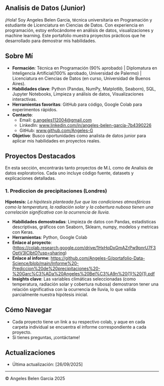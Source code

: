 
<link rel="stylesheet" href="assets/css/style.css">

## Analisis de Datos (Junior)
¡Hola! Soy Angeles Belen Garcia, técnica universitaria en Programación y estudiante de Licenciatura en Ciencias de Datos. Con experiencia en programación, estoy enfocándome en análisis de datos, visualizaciones y machine learning. Este portafolio muestra proyectos prácticos que he desarrollado para demostrar mis habilidades.

## Sobre Mí
- **Formación**: Técnica en Programación (90% aprobado) | Diplomatura en Inteligencia Artificial(100% aprobado, Universidad de Palermo) | Licenciatura en Ciencias de Datos (en curso, Universidad de Buenos Aires).
- **Habilidades clave**: Python (Pandas, NumPy, Matplotlib, Seaborn), SQL, Jupyter Notebooks, Limpieza y análisis de datos, Visualizaciones interactivas.
- **Herramientas favoritas**: GitHub para código, Google Colab para experimentos rápidos.
- **Contacto**: 
  - Email: g.angeles112004@gmail.com
  - LinkedIn: www.linkedin.com/in/angeles-belen-garcía-7b4390226
  - GitHub: www.github.com/Angeles-G
- **Objetivo**: Busco oportunidades como analista de datos junior para aplicar mis habilidades en proyectos reales.

## Proyectos Destacados
En esta sección, encontrarás tanto proyectos de M.L como de Analisis de datos exploratorios. Cada uno incluye código fuente, datasets y explicaciones detalladas. 

### 1. Prediccion de precipitaciones (Londres)

**Hipotesis:** *La hipótesis planteada fue que las condiciones atmosféricas como la temperatura, la radiación solar y la cobertura nubosa tienen una correlación significativa con la ocurrencia de lluvia.*
- **Habilidades demostradas**: Limpieza de datos con Pandas, estadísticas descriptivas, gráficos con Seaborn, Sklearn, numpy, modelos y metricas con Keras.
- **Herramientas**: Python, Google Colab
- **Enlace al proyecto**: (https://colab.research.google.com/drive/1HxHqDxGmAZrPw9pnrU7F3OptV3lClbtO?usp=sharing)
- **Enlace al informe**: https://github.com/Angeles-G/portafolio-Data-Science/blob/main/Informe%20-Prediccion%20de%20precipitaciones%20-%20Garc%C3%ADa%20Angeles%20Bel%C3%A9n%20(1)%20(1).pdf
- **Insights clave**: Las variables climáticas seleccionadas (como temperatura, radiación solar y cobertura nubosa) demostraron tener una relación significativa con la ocurrencia de lluvia, lo que valida parcialmente nuestra hipótesis inicial.

## Cómo Navegar
- Cada proyecto tiene un link a su respectivo colab, y aque en cada carpeta individual se encuentra el informe correspondiente a cada proyecto. 
- Si tienes preguntas, ¡contáctame!

## Actualizaciones
- Última actualización: [26/09/2025]

---
© Angeles Belen Garcia 2025
